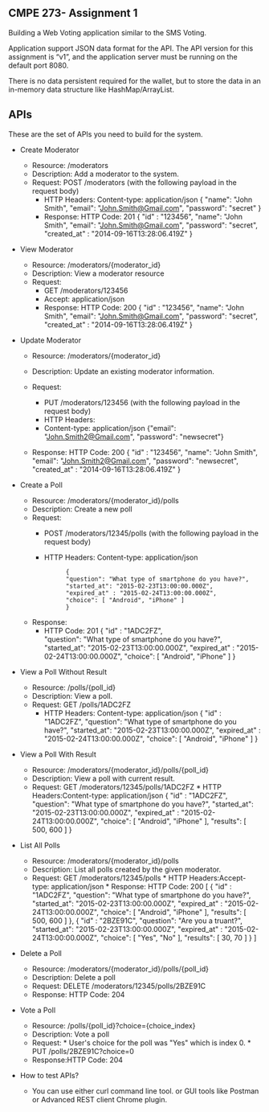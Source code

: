 ## CMPE 273- Assignment 1

Building a Web Voting application similar to the SMS Voting.

Application support JSON data format for the API. The API version for this assignment is “v1”, and the application server must be running on the default port 8080.

There is no data persistent required for the wallet, but to store the data in an in-memory data structure like HashMap/ArrayList.

##  APIs

These are the set of APIs you need to build for the system.
 
* Create Moderator

    * Resource: /moderators
    * Description: Add a moderator to the system.
    * Request: POST /moderators (with the following payload in the request body)
		* HTTP Headers: Content-type: application/json
                {
                "name": "John Smith",
 				"email": "John.Smith@Gmail.com",
 				"password": "secret"
	            }
        * Response: HTTP Code: 201
                {
                "id" : "123456",
                "name": "John Smith",
                "email": "John.Smith@Gmail.com",
                "password": "secret",
                "created_at" : "2014-09-16T13:28:06.419Z"
                }
* View Moderator
   * Resource: /moderators/{moderator_id}
   * Description: View a moderator resource
   *  Request:
        * GET /moderators/123456
        * Accept: application/json
        * Response: HTTP Code: 200
                {
                "id" : "123456",
                "name": "John Smith",
                "email": "John.Smith@Gmail.com",
                "password": "secret",
                "created_at" : "2014-09-16T13:28:06.419Z"
                 }

* Update Moderator

    * Resource: /moderators/{moderator_id}
    * Description: Update an existing moderator information.
    * Request: 
        * PUT /moderators/123456 (with the following payload in the                       request body)
        * HTTP Headers:
        * Content-type: application/json
                    {"email": "John.Smith2@Gmail.com",
                    "password": "newsecret"}
            
    * Response: HTTP Code: 200
                   { "id" : "123456",
                    "name": "John Smith",
                    "email": "John.Smith2@Gmail.com",
                    "password": "newsecret",
                    "created_at" : "2014-09-16T13:28:06.419Z" }
            
* Create a Poll

    * Resource: /moderators/{moderator_id}/polls
    * Description: Create a new poll
    * Request: 
        * POST /moderators/12345/polls (with the following payload in the                   request body)
        * HTTP Headers: Content-type: application/json
         
                    {
                    "question": "What type of smartphone do you have?",
                    "started_at": "2015-02-23T13:00:00.000Z",
                    "expired_at" : "2015-02-24T13:00:00.000Z",
                    "choice": [ "Android", "iPhone" ]
                    }
    * Response:
        * HTTP Code: 201
                {
                "id" : "1ADC2FZ",   
                "question": "What type of smartphone do you have?",
                "started_at": "2015-02-23T13:00:00.000Z",
                "expired_at" : "2015-02-24T13:00:00.000Z",
                "choice": [ "Android", "iPhone" ]
                }
           
* View a Poll Without Result
    * Resource: /polls/{poll_id}
    * Description: View a poll.
    * Request: GET /polls/1ADC2FZ
        * HTTP Headers: Content-type: application/json
                {
                "id" : "1ADC2FZ",
                "question": "What type of smartphone do you have?",
                "started_at": "2015-02-23T13:00:00.000Z",
                "expired_at" : "2015-02-24T13:00:00.000Z",
                "choice": [ "Android", "iPhone" ]
                }

* View a Poll With Result

    * Resource: /moderators/{moderator_id}/polls/{poll_id}
    * Description: View a poll with current result.
    * Request:  GET /moderators/12345/polls/1ADC2FZ
            * HTTP Headers:Content-type: application/json
                {
                "id" : "1ADC2FZ",
                "question": "What type of smartphone do you have?",
                "started_at": "2015-02-23T13:00:00.000Z",
                "expired_at" : "2015-02-24T13:00:00.000Z",
                "choice": [ "Android", "iPhone" ],
                "results": [ 500, 600 ]
                }

* List All Polls
    * Resource: /moderators/{moderator_id}/polls
    * Description: List all polls created by the given moderator.
    * Request: GET /moderators/12345/polls
            * HTTP Headers:Accept-type: application/json
            * Response: HTTP Code: 200
                [
                    {
                    "id" : "1ADC2FZ",
                    "question": "What type of smartphone do you have?",
                    "started_at": "2015-02-23T13:00:00.000Z",
                    "expired_at" : "2015-02-24T13:00:00.000Z",
                    "choice": [ "Android", "iPhone" ],
                    "results": [ 500, 600 ]
                    },
                    {
                    "id" : "2BZE91C",
                    "question": "Are you a truant?",
                    "started_at": "2015-02-23T13:00:00.000Z",
                    "expired_at" : "2015-02-24T13:00:00.000Z",
                    "choice": [ "Yes", "No" ],
                    "results": [ 30, 70 ]
                    }
                ]
            
*  Delete a Poll

    * Resource: /moderators/{moderator_id}/polls/{poll_id}
    * Description: Delete a poll
    * Request: DELETE /moderators/12345/polls/2BZE91C
    * Response: HTTP Code: 204

* Vote a Poll

    * Resource: /polls/{poll_id}?choice={choice_index}
    * Description: Vote a poll
    * Request: 
            * User's choice for the poll was "Yes" which is index 0.
            * PUT /polls/2BZE91C?choice=0     
    * Response:HTTP Code: 204

* How to test APIs?

    * You can use either curl command line tool. or GUI tools like Postman or        Advanced REST client Chrome plugin.
